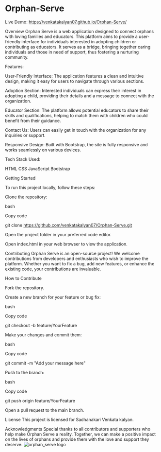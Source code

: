 # Orphan-Serve
Live Demo: https://venkatakalyan07.github.io/Orphan-Serve/

Overview
Orphan Serve is a web application designed to connect orphans with loving families and educators. This platform aims to provide a user-friendly interface for individuals interested in adopting children or contributing as educators. It serves as a bridge, bringing together caring individuals and those in need of support, thus fostering a nurturing community.

Features:

User-Friendly Interface: The application features a clean and intuitive design, making it easy for users to navigate through various sections.

Adoption Section: Interested individuals can express their interest in adopting a child, providing their details and a message to connect with the organization.

Educator Section: The platform allows potential educators to share their skills and qualifications, helping to match them with children who could benefit from their guidance.

Contact Us: Users can easily get in touch with the organization for any inquiries or support.

Responsive Design: Built with Bootstrap, the site is fully responsive and works seamlessly on various devices.

Tech Stack Used:

HTML
CSS
JavaScript
Bootstrap


Getting Started

To run this project locally, follow these steps:

Clone the repository:

bash

Copy code

git clone https://github.com/venkatakalyan07/Orphan-Serve.git

Open the project folder in your preferred code editor.

Open index.html in your web browser to view the application.


Contributing
Orphan Serve is an open-source project! We welcome contributions from developers and enthusiasts who wish to improve the platform. Whether you want to fix a bug, add new features, or enhance the existing code, your contributions are invaluable.

How to Contribute

Fork the repository.

Create a new branch for your feature or bug fix:

bash

Copy code

git checkout -b feature/YourFeature

Make your changes and commit them:

bash

Copy code

git commit -m "Add your message here"

Push to the branch:

bash

Copy code

git push origin feature/YourFeature

Open a pull request to the main branch.

License
This project is licensed for Sadhanakari Venkata kalyan.

Acknowledgments
Special thanks to all contributors and supporters who help make Orphan Serve a reality. Together, we can make a positive impact on the lives of orphans and provide them with the love and support they deserve.
![orphan_serve logo](https://github.com/user-attachments/assets/6f7eeb39-d633-49ae-833e-c6add5b391ff)

